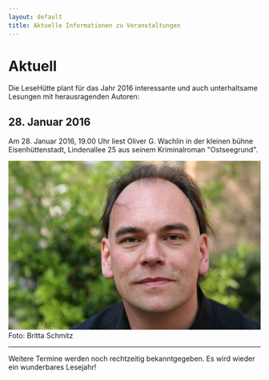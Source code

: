 ```yaml
---
layout: default
title: Aktuelle Informationen zu Veranstaltungen
---
```


# Aktuell

Die LeseHütte plant für das Jahr 2016 interessante und auch unterhaltsame Lesungen mit herausragenden Autoren:

## 28. Januar 2016 

Am 28. Januar 2016, 19.00 Uhr liest Oliver G. Wachlin in der kleinen bühne Eisenhüttenstadt, Lindenallee 25 aus seinem Kriminalroman "Ostseegrund".

![Oliver G. Wachlin](/assets/ostseegrund/oliver.wachlin.jpg)
Foto: Britta Schmitz

* * *

Weitere Termine werden noch rechtzeitig bekanntgegeben.
Es wird wieder ein wunderbares Lesejahr!

